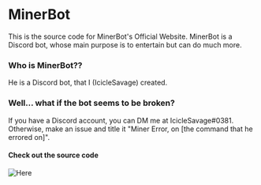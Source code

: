 # MinerBot
This is the source code for MinerBot's Official Website. MinerBot is a Discord bot, whose main purpose is to entertain but can do much more.

### Who is MinerBot??
He is a Discord bot, that I (IcicleSavage) created. 

### Well... what if the bot seems to be broken?
If you have a Discord account, you can DM me at IcicleSavage#0381.
Otherwise, make an issue and title it "Miner Error, on [the command that he errored on]".


#### Check out the source code
![Here](https://github.com/IcicleSavage/MinerBot/)
